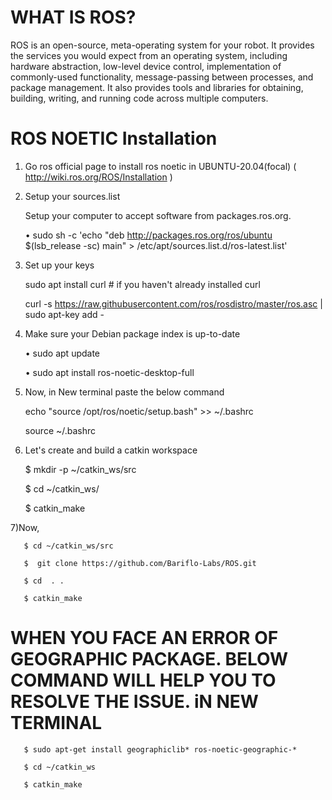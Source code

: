 # WHAT IS ROS?

ROS is an open-source, meta-operating system for your robot. It provides the services you would expect from an operating system, including hardware       abstraction, low-level device control, implementation of commonly-used functionality, message-passing between processes, and package management. It       also provides tools and libraries for obtaining, building, writing, and running code across multiple computers.
    
# ROS NOETIC Installation

 1) Go ros official page to install ros noetic in UBUNTU-20.04(focal) ( http://wiki.ros.org/ROS/Installation )

 2) Setup your sources.list
 
    Setup your computer to accept software from packages.ros.org.
    
       •  sudo sh -c 'echo "deb http://packages.ros.org/ros/ubuntu $(lsb_release -sc) main" > /etc/apt/sources.list.d/ros-latest.list'
    
 3) Set up your keys
      
       sudo apt install curl # if you haven't already installed curl
      
       curl -s https://raw.githubusercontent.com/ros/rosdistro/master/ros.asc | sudo apt-key add -
  
  4) Make sure your Debian package index is up-to-date
    
       • sudo apt update

       • sudo apt install ros-noetic-desktop-full
    
  5)  Now, in New terminal paste the below command
 
       echo "source /opt/ros/noetic/setup.bash" >> ~/.bashrc
   
       source ~/.bashrc
   
  6) Let's create and build a catkin workspace

       $ mkdir -p ~/catkin_ws/src

       $ cd ~/catkin_ws/

       $ catkin_make
   
  7)Now, 
 
       $ cd ~/catkin_ws/src

       $  git clone https://github.com/Bariflo-Labs/ROS.git

       $ cd  . .

       $ catkin_make
  
 # WHEN YOU FACE AN ERROR OF GEOGRAPHIC PACKAGE. BELOW COMMAND WILL HELP YOU TO RESOLVE THE ISSUE. iN NEW TERMINAL

       $ sudo apt-get install geographiclib* ros-noetic-geographic-*

       $ cd ~/catkin_ws

       $ catkin_make

 
